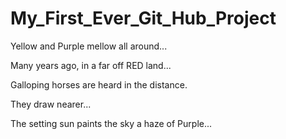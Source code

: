 # My_First_Ever_Git_Hub_Project
Yellow and Purple mellow all around...

Many years ago, in a far off RED land...

<Romantic Orchestral Score fills the theater...>

Galloping horses are heard in the distance.

They draw nearer...

The setting sun paints the sky a haze of Purple...
